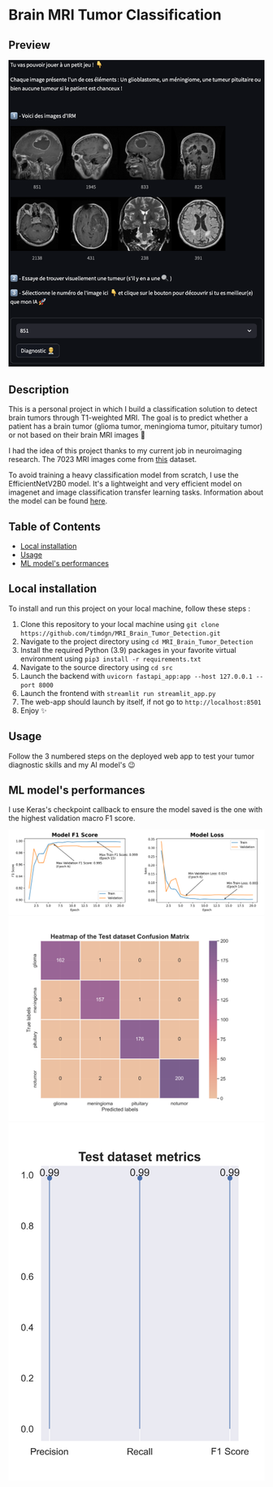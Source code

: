 # Brain MRI Tumor Classification

## Preview
![preview](docs/Preview.png)

## Description
This is a personal project in which I build a classification solution to detect brain tumors through T1-weighted MRI.
The goal is to predict whether a patient has a brain tumor (glioma tumor, meningioma tumor, pituitary tumor) or not based on their brain MRI images 🩻

I had the idea of this project thanks to my current job in neuroimaging research.
The 7023 MRI images come from [this](https://www.kaggle.com/datasets/masoudnickparvar/brain-tumor-mri-dataset/data) dataset.

To avoid training a heavy classification model from scratch, I use the EfficientNetV2B0 model.
It's a lightweight and very efficient model on imagenet and image classification transfer learning tasks.
Information about the model can be found [here](https://arxiv.org/abs/2104.00298). 

## Table of Contents
- [Local installation](#local-installation)
- [Usage](#usage)
- [ML model's performances](#ml-models-performances)

## Local installation
To install and run this project on your local machine, follow these steps :

1. Clone this repository to your local machine using `git clone https://github.com/timdgn/MRI_Brain_Tumor_Detection.git`
2. Navigate to the project directory using `cd MRI_Brain_Tumor_Detection`
3. Install the required Python (3.9) packages in your favorite virtual environment using `pip3 install -r requirements.txt`
4. Navigate to the source directory using `cd src`
5. Launch the backend with `uvicorn fastapi_app:app --host 127.0.0.1 --port 8000`
6. Launch the frontend with `streamlit run streamlit_app.py`
7. The web-app should launch by itself, if not go to `http://localhost:8501`
8. Enjoy ✨

## Usage
Follow the 3 numbered steps on the deployed web app to test your tumor diagnostic skills and my AI model's 😉

## ML model's performances
I use Keras's checkpoint callback to ensure the model saved is the one with the highest validation macro F1 score.

![Training history](plots/history/History.png)
![Confusion_matrix](plots/confusion/Confusion_Matrix.png)
![Evalutaion metrics](plots/metrics/Metrics.png)
